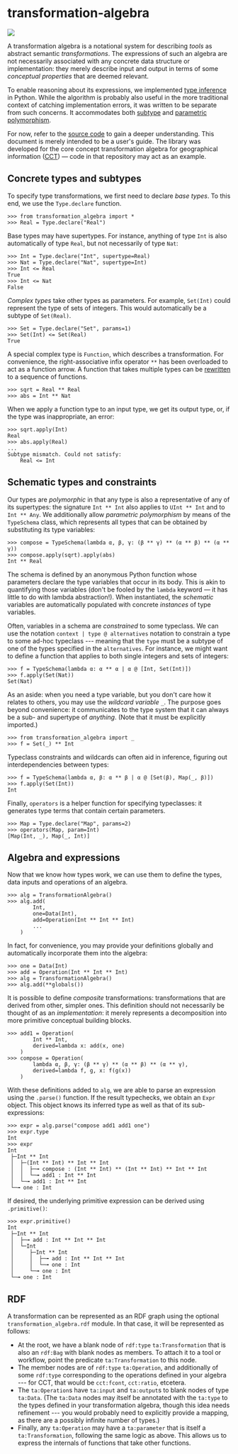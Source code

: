 # transformation-algebra

[![](https://img.shields.io/pypi/v/transformation-algebra)](https://pypi.org/project/transformation-algebra/)

A transformation algebra is a notational system for describing *tools* as 
abstract semantic *transformations*. The expressions of such an algebra are 
not necessarily associated with any concrete data structure or implementation: 
they merely describe input and output in terms of some *conceptual properties* 
that are deemed relevant.

To enable reasoning about its expressions, we implemented [type 
inference](https://en.wikipedia.org/wiki/Type_inference) in Python. While the 
algorithm is probably also useful in the more traditional context of catching 
implementation errors, it was written to be separate from such concerns. It 
accommodates both [subtype](https://en.wikipedia.org/wiki/Subtyping) and 
[parametric 
polymorphism](https://en.wikipedia.org/wiki/Parametric_polymorphism).

For now, refer to the [source 
code](https://github.com/quangis/transformation_algebra/blob/master/transformation_algebra/type.py) 
to gain a deeper understanding. This document is merely intended to be a 
user's guide. The library was developed for the core concept transformation 
algebra for geographical information ([CCT](https://github.com/quangis/cct)) — 
code in that repository may act as an example.


## Concrete types and subtypes

To specify type transformations, we first need to declare *base types*. To 
this end, we use the `Type.declare` function. 

    >>> from transformation_algebra import *
    >>> Real = Type.declare("Real")

Base types may have supertypes. For instance, anything of type `Int` is also 
automatically of type `Real`, but not necessarily of type `Nat`:

    >>> Int = Type.declare("Int", supertype=Real)
    >>> Nat = Type.declare("Nat", supertype=Int)
    >>> Int <= Real
    True
    >>> Int <= Nat
    False

*Complex types* take other types as parameters. For example, `Set(Int)` could 
represent the type of sets of integers. This would automatically be a subtype 
of `Set(Real)`.

    >>> Set = Type.declare("Set", params=1)
    >>> Set(Int) <= Set(Real)
    True

A special complex type is `Function`, which describes a transformation. For 
convenience, the right-associative infix operator `**` has been overloaded to 
act as a function arrow. A function that takes multiple types can be 
[rewritten](https://en.wikipedia.org/wiki/Currying) to a sequence of 
functions.

    >>> sqrt = Real ** Real
    >>> abs = Int ** Nat

When we apply a function type to an input type, we get its output type, or, if 
the type was inappropriate, an error:

    >>> sqrt.apply(Int)
    Real
    >>> abs.apply(Real)
    ...
    Subtype mismatch. Could not satisfy:
        Real <= Int


## Schematic types and constraints

Our types are *polymorphic* in that any type is also a representative of any 
of its supertypes: the signature `Int ** Int` also applies to `UInt ** Int` 
and to `Int ** Any`. We additionally allow *parametric polymorphism* by means 
of the `TypeSchema` class, which represents all types that can be obtained by 
substituting its type variables:

    >>> compose = TypeSchema(lambda α, β, γ: (β ** γ) ** (α ** β) ** (α ** γ))
    >>> compose.apply(sqrt).apply(abs)
    Int ** Real

The schema is defined by an anonymous Python function whose parameters declare 
the type variables that occur in its body. This is akin to quantifying those 
variables (don't be fooled by the `lambda` keyword — it has little to do with 
lambda abstraction!). When instantiated, the *schematic* variables are 
automatically populated with concrete *instances* of type variables.

Often, variables in a schema are *constrained* to some typeclass. We can use 
the notation `context | type @ alternatives` notation to constrain a type to 
some ad-hoc typeclass --- meaning that the `type` must be a subtype of one of 
the types specified in the `alternatives`. For instance, we might want to 
define a function that applies to both single integers and sets of integers:

    >>> f = TypeSchema(lambda α: α ** α | α @ [Int, Set(Int)])
    >>> f.apply(Set(Nat))
    Set(Nat)

As an aside: when you need a type variable, but you don't care how it relates 
to others, you may use the *wildcard variable* `_`. The purpose goes beyond 
convenience: it communicates to the type system that it can always be a sub- 
and supertype of *anything*. (Note that it must be explicitly imported.)

    >>> from transformation_algebra import _
    >>> f = Set(_) ** Int

Typeclass constraints and wildcards can often aid in inference, figuring out 
interdependencies between types:

    >>> f = TypeSchema(lambda α, β: α ** β | α @ [Set(β), Map(_, β)])
    >>> f.apply(Set(Int))
    Int

Finally, `operators` is a helper function for specifying typeclasses: it 
generates type terms that contain certain parameters.

    >>> Map = Type.declare("Map", params=2)
    >>> operators(Map, param=Int)
    [Map(Int, _), Map(_, Int)]


## Algebra and expressions

Now that we know how types work, we can use them to define the types, data 
inputs and operations of an algebra.

    >>> alg = TransformationAlgebra()
    >>> alg.add(
            Int,
            one=Data(Int),
            add=Operation(Int ** Int ** Int)
            ...
        )

In fact, for convenience, you may provide your definitions globally and 
automatically incorporate them into the algebra:

    >>> one = Data(Int)
    >>> add = Operation(Int ** Int ** Int)
    >>> alg = TransformationAlgebra()
    >>> alg.add(**globals())

It is possible to define *composite* transformations: transformations that are 
derived from other, simpler ones. This definition should not necessarily be 
thought of as an *implementation*: it merely represents a decomposition into 
more primitive conceptual building blocks.

    >>> add1 = Operation(
            Int ** Int,
            derived=lambda x: add(x, one)
        )
    >>> compose = Operation(
            lambda α, β, γ: (β ** γ) ** (α ** β) ** (α ** γ),
            derived=lambda f, g, x: f(g(x))
        )

With these definitions added to `alg`, we are able to parse an expression 
using the `.parse()` function. If the result typechecks, we obtain an `Expr` 
object. This object knows its inferred type as well as that of its 
sub-expressions:

    >>> expr = alg.parse("compose add1 add1 one")
    >>> expr.type
    Int
    >>> expr
    Int
     ├─Int ** Int
     │  ├─(Int ** Int) ** Int ** Int
     │  │  ├─╼ compose : (Int ** Int) ** (Int ** Int) ** Int ** Int
     │  │  └─╼ add1 : Int ** Int
     │  └─╼ add1 : Int ** Int
     └─╼ one : Int

If desired, the underlying primitive expression can be derived using 
`.primitive()`:

    >>> expr.primitive()
    Int
     ├─Int ** Int
     │  ├─╼ add : Int ** Int ** Int
     │  └─Int
     │     ├─Int ** Int
     │     │  ├─╼ add : Int ** Int ** Int
     │     │  └─╼ one : Int
     │     └─╼ one : Int
     └─╼ one : Int


## RDF

A transformation can be represented as an RDF graph using the optional `transformation_algebra.rdf` module. In that case, it will be represented as follows:

-  At the root, we have a blank node of `rdf:type` `ta:Transformation` that is 
   also an `rdf:Bag` with blank nodes as members. To attach it to a tool or 
   workflow, point the predicate `ta:Transformation` to this node.
-  The member nodes are of `rdf:type` `ta:Operation`, and additionally of some 
   `rdf:type` corresponding to the operations defined in your algebra --- for 
   CCT, that would be `cct:fcont`, `cct:ratio`, etcetera.
-  The `ta:Operation`s have `ta:input` and `ta:output`s to blank nodes of type 
   `ta:Data`. (The `ta:Data` nodes may itself be annotated with the `ta:type` 
   to the types defined in your transformation algebra, though this idea needs 
   refinement --- you would probably need to explicitly provide a mapping, as 
   there are a possibly infinite number of types.)
-  Finally, any `ta:Operation` may have a `ta:parameter` that is itself a 
   `ta:Transformation`, following the same logic as above. This allows us to 
   express the internals of functions that take other functions.
